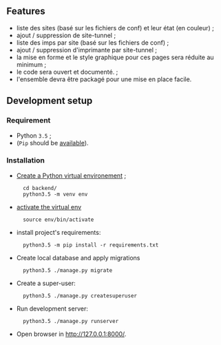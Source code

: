 
## Features

* liste des sites (basé sur les fichiers de conf) et leur état (en couleur) ;
* ajout / suppression de site-tunnel ;
* liste des imps par site (basé sur les fichiers de conf) ;
* ajout / suppression d'imprimante par site-tunnel ;
* la mise en forme et le style graphique pour ces pages sera réduite au minimum ;
* le code sera ouvert et documenté. ;
* l'ensemble devra être packagé pour une mise en place facile.

## Development setup

### Requirement

* Python `3.5` ;
* (`Pip` should be [available](https://pip.pypa.io/en/stable/installing/#do-i-need-to-install-pip)).

### Installation

* [Create a Python virtual environement](https://docs.python.org/3.5/library/venv.html#creating-virtual-environments) ;

        cd backend/
        python3.5 -m venv env
    
* [activate the virtual env](https://packaging.python.org/en/latest/installing/#creating-virtual-environments)

        source env/bin/activate
        
* install project's requirements:
    
        python3.5 -m pip install -r requirements.txt
        
* Create local database and apply migrations

        python3.5 ./manage.py migrate

* Create a super-user:

        python3.5 ./manage.py createsuperuser
        
* Run development server:

        python3.5 ./manage.py runserver
        
* Open browser in http://127.0.0.1:8000/.